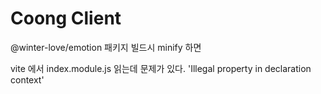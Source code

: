 # Coong Client

@winter-love/emotion 패키지 빌드시 minify 하면 

vite 에서 index.module.js 읽는데 문제가 있다. 'Illegal property in declaration context'
